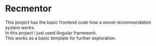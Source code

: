 # Recmentor

 <p> This project has the basic frontend code how a movie recommendation system works.</br>
  In this project i just used Angular framework.</br>
  This works as a basic template for further exploration.</p>
